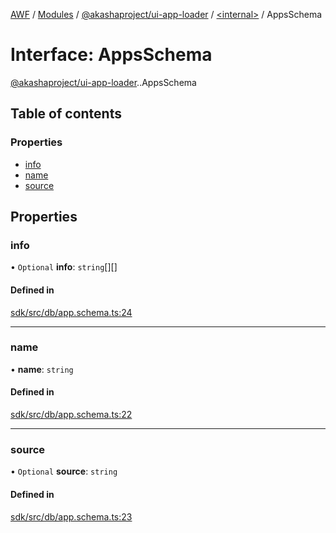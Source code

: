 [AWF](../README.md) / [Modules](../modules.md) / [@akashaproject/ui-app-loader](../modules/akashaproject_ui_app_loader.md) / [<internal\>](../modules/akashaproject_ui_app_loader._internal_.md) / AppsSchema

# Interface: AppsSchema

[@akashaproject/ui-app-loader](../modules/akashaproject_ui_app_loader.md).[<internal>](../modules/akashaproject_ui_app_loader._internal_.md).AppsSchema

## Table of contents

### Properties

- [info](akashaproject_ui_app_loader._internal_.AppsSchema.md#info)
- [name](akashaproject_ui_app_loader._internal_.AppsSchema.md#name)
- [source](akashaproject_ui_app_loader._internal_.AppsSchema.md#source)

## Properties

### info

• `Optional` **info**: `string`[][]

#### Defined in

[sdk/src/db/app.schema.ts:24](https://github.com/AKASHAorg/akasha-world-framework/blob/d81a7246/sdk/src/db/app.schema.ts#L24)

___

### name

• **name**: `string`

#### Defined in

[sdk/src/db/app.schema.ts:22](https://github.com/AKASHAorg/akasha-world-framework/blob/d81a7246/sdk/src/db/app.schema.ts#L22)

___

### source

• `Optional` **source**: `string`

#### Defined in

[sdk/src/db/app.schema.ts:23](https://github.com/AKASHAorg/akasha-world-framework/blob/d81a7246/sdk/src/db/app.schema.ts#L23)
